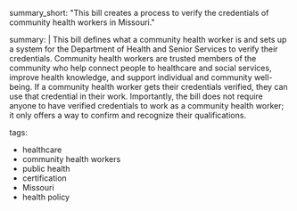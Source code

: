 summary_short: "This bill creates a process to verify the credentials of community health workers in Missouri."

summary: |
  This bill defines what a community health worker is and sets up a system for the Department of Health and Senior Services to verify their credentials. Community health workers are trusted members of the community who help connect people to healthcare and social services, improve health knowledge, and support individual and community well-being. If a community health worker gets their credentials verified, they can use that credential in their work. Importantly, the bill does not require anyone to have verified credentials to work as a community health worker; it only offers a way to confirm and recognize their qualifications.

tags:
  - healthcare
  - community health workers
  - public health
  - certification
  - Missouri
  - health policy
